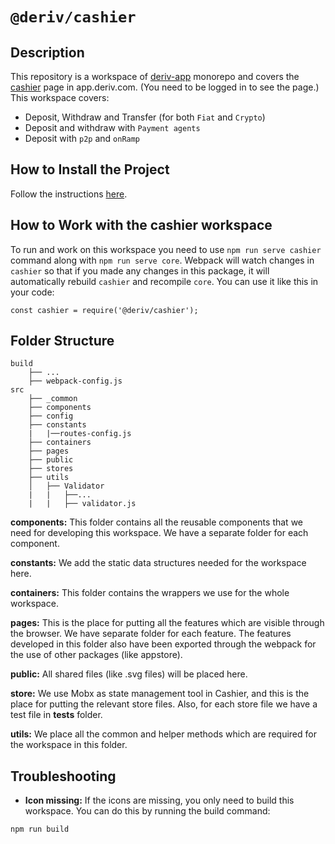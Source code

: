 # `@deriv/cashier`

## Description

This repository is a workspace of [deriv-app](../../README.md) monorepo and covers the [cashier](https://app.deriv.com/cashier/) page in app.deriv.com. (You need to be logged in to see the page.)
This workspace covers:

-   Deposit, Withdraw and Transfer (for both `Fiat` and `Crypto`)
-   Deposit and withdraw with `Payment agents`
-   Deposit with `p2p` and `onRamp`

## How to Install the Project

Follow the instructions [here](../../README.md).

## How to Work with the cashier workspace

To run and work on this workspace you need to use `npm run serve cashier` command along with `npm run serve core`.
Webpack will watch changes in `cashier` so that if you made any changes in this package, it will automatically rebuild `cashier` and recompile `core`.
You can use it like this in your code:

```
const cashier = require('@deriv/cashier');

```

## Folder Structure

```
build
    ├── ...
    ├── webpack-config.js
src
    ├── _common
    ├── components
    ├── config
    ├── constants
    |   |──routes-config.js
    ├── containers
    ├── pages
    ├── public
    ├── stores
    ├── utils
    │   ├── Validator
    |   |   ├──...
    |   |   ├── validator.js

```

**components:** This folder contains all the reusable components that we need for developing this workspace.
We have a separate folder for each component.

**constants:** We add the static data structures needed for the workspace here.

**containers:** This folder contains the wrappers we use for the whole workspace.

**pages:** This is the place for putting all the features which are visible through the browser. We have separate folder for each feature.
The features developed in this folder also have been exported through the webpack for the use of other packages (like appstore).

**public:** All shared files (like .svg files) will be placed here.

**store:** We use Mobx as state management tool in Cashier, and this is the place for putting the relevant store files. Also, for each store file we have a test file in **tests** folder.

**utils:** We place all the common and helper methods which are required for the workspace in this folder.

## Troubleshooting

-   **Icon missing:** If the icons are missing, you only need to build this workspace. You can do this by running the build command:

```
npm run build
```
